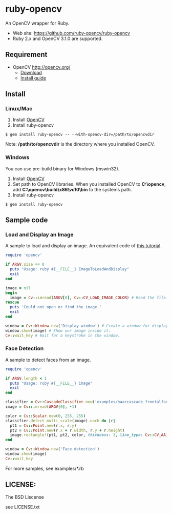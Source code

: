 # ruby-opencv

An OpenCV wrapper for Ruby.

* Web site: <https://github.com/ruby-opencv/ruby-opencv>
* Ruby 2.x and OpenCV 3.1.0 are supported.

## Requirement

* OpenCV <http://opencv.org/>
  * [Download](http://sourceforge.net/projects/opencvlibrary/)
  * [Install guide](http://docs.opencv.org/doc/tutorials/introduction/table_of_content_introduction/table_of_content_introduction.html#table-of-content-introduction)

## Install
### Linux/Mac
1. Install [OpenCV](http://sourceforge.net/projects/opencvlibrary/files/opencv-unix/)
2. Install ruby-opencv

```
$ gem install ruby-opencv -- --with-opencv-dir=/path/to/opencvdir
```

Note: **/path/to/opencvdir** is the directory where you installed OpenCV.


### Windows
You can use pre-build binary for Windows (mswin32).

1. Install [OpenCV](http://sourceforge.net/projects/opencvlibrary/files/opencv-win/)
2. Set path to OpenCV libraries. When you installed OpenCV to **C:\opencv**, add **C:\opencv\build\x86\vc10\bin** to the systems path.
3. Install ruby-opencv

```
$ gem install ruby-opencv
```

## Sample code
### Load and Display an Image

A sample to load and display an image. An equivalent code of [this tutorial](http://docs.opencv.org/doc/tutorials/introduction/display_image/display_image.html#display-image).

```ruby
require 'opencv'

if ARGV.size == 0
  puts "Usage: ruby #{__FILE__} ImageToLoadAndDisplay"
  exit
end

image = nil
begin
  image = Cv::imread(ARGV[0], Cv::CV_LOAD_IMAGE_COLOR) # Read the file.
rescue
  puts 'Could not open or find the image.'
  exit
end

window = Cv::Window.new('Display window') # Create a window for display.
window.show(image) # Show our image inside it.
Cv::wait_key # Wait for a keystroke in the window.
```

### Face Detection

A sample to detect faces from an image.

```ruby
require 'opencv'

if ARGV.length < 1
  puts "Usage: ruby #{__FILE__} image"
  exit
end

classifier = Cv::CascadeClassifier.new('examples/haarcascade_frontalface_alt.xml')
image = Cv::imread(ARGV[0], -1)

color = Cv::Scalar.new(0, 255, 255)
classifier.detect_multi_scale(image).each do |r|
  pt1 = Cv::Point.new(r.x, r.y)
  pt2 = Cv::Point.new(r.x + r.width, r.y + r.height)
  image.rectangle!(pt1, pt2, color, thickness: 3, line_type: Cv::CV_AA)
end

window = Cv::Window.new('Face detection')
window.show(image)
Cv::wait_key
```

For more samples, see examples/*.rb

## LICENSE:

The BSD Liscense

see LICENSE.txt

